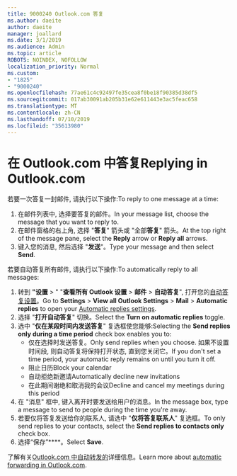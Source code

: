 ```yaml
---
title: 9000240 Outlook.com 答复
ms.author: daeite
author: daeite
manager: joallard
ms.date: 3/1/2019
ms.audience: Admin
ms.topic: article
ROBOTS: NOINDEX, NOFOLLOW
localization_priority: Normal
ms.custom:
- "1825"
- "9000240"
ms.openlocfilehash: 77ae61c4c92497fe35cea8f0be18f90385d38df5
ms.sourcegitcommit: 017ab30091ab205b31e62e611443e3ac5feac658
ms.translationtype: MT
ms.contentlocale: zh-CN
ms.lasthandoff: 07/10/2019
ms.locfileid: "35613980"
---
```

# <a name="replying-in-outlookcom"></a><span data-ttu-id="45148-102">在 Outlook.com 中答复</span><span class="sxs-lookup"><span data-stu-id="45148-102">Replying in Outlook.com</span></span>

<span data-ttu-id="45148-103">若要一次答复一封邮件, 请执行以下操作:</span><span class="sxs-lookup"><span data-stu-id="45148-103">To reply to one message at a time:</span></span>

1. <span data-ttu-id="45148-104">在邮件列表中, 选择要答复的邮件。</span><span class="sxs-lookup"><span data-stu-id="45148-104">In your message list, choose the message that you want to reply to.</span></span>
2. <span data-ttu-id="45148-105">在邮件窗格的右上角, 选择 "**答复**" 箭头或 "全部**答复**" 箭头。</span><span class="sxs-lookup"><span data-stu-id="45148-105">At the top right of the message pane, select the **Reply** arrow or **Reply all** arrows.</span></span>
3. <span data-ttu-id="45148-106">键入您的消息, 然后选择 "**发送**"。</span><span class="sxs-lookup"><span data-stu-id="45148-106">Type your message and then select **Send**.</span></span>

<span data-ttu-id="45148-107">若要自动答复所有邮件, 请执行以下操作:</span><span class="sxs-lookup"><span data-stu-id="45148-107">To automatically reply to all messages:</span></span>

1. <span data-ttu-id="45148-108">转到 **"设置** > " "**查看所有 Outlook 设置** > **邮件** > **自动答复**", 打开您的[自动答复设置](https://outlook.live.com/mail/options/mail/automaticReplies)。</span><span class="sxs-lookup"><span data-stu-id="45148-108">Go to **Settings** > **View all Outlook Settings** > **Mail** > **Automatic replies** to open your [Automatic replies settings](https://outlook.live.com/mail/options/mail/automaticReplies).</span></span>
2. <span data-ttu-id="45148-109">选择 "**打开自动答复**" 切换。</span><span class="sxs-lookup"><span data-stu-id="45148-109">Select the **Turn on automatic replies** toggle.</span></span>
3. <span data-ttu-id="45148-110">选中 "**仅在某段时间内发送答复**" 复选框使您能够:</span><span class="sxs-lookup"><span data-stu-id="45148-110">Selecting the **Send replies only during a time period** check box enables you to:</span></span>
    - <span data-ttu-id="45148-111">仅在选择时发送答复。</span><span class="sxs-lookup"><span data-stu-id="45148-111">Only send replies when you choose.</span></span> <span data-ttu-id="45148-112">如果不设置时间段, 则自动答复将保持打开状态, 直到您关闭它。</span><span class="sxs-lookup"><span data-stu-id="45148-112">If you don't set a time period, your automatic reply remains on until you turn it off.</span></span>
    - <span data-ttu-id="45148-113">阻止日历</span><span class="sxs-lookup"><span data-stu-id="45148-113">Block your calendar</span></span>
    - <span data-ttu-id="45148-114">自动拒绝新邀请</span><span class="sxs-lookup"><span data-stu-id="45148-114">Automatically decline new invitations</span></span>
    - <span data-ttu-id="45148-115">在此期间谢绝和取消我的会议</span><span class="sxs-lookup"><span data-stu-id="45148-115">Decline and cancel my meetings during this period</span></span>
4. <span data-ttu-id="45148-116">在 "消息" 框中, 键入离开时要发送给用户的消息。</span><span class="sxs-lookup"><span data-stu-id="45148-116">In the message box, type a message to send to people during the time you're away.</span></span>
5. <span data-ttu-id="45148-117">若要仅将答复发送给你的联系人, 请选中 "**仅将答复联系人**" 复选框。</span><span class="sxs-lookup"><span data-stu-id="45148-117">To only send replies to your contacts, select the **Send replies to contacts only** check box.</span></span>
6. <span data-ttu-id="45148-118">选择“保存”\*\*\*\*。</span><span class="sxs-lookup"><span data-stu-id="45148-118">Select **Save**.</span></span>

<span data-ttu-id="45148-119">了解有关[Outlook.com 中自动转发的](https://support.office.com/article/14614626-9855-48dc-a986-dec81d07b1a0?wt.mc_id=Office_Outlook_com_Alchemy)详细信息。</span><span class="sxs-lookup"><span data-stu-id="45148-119">Learn more about [automatic forwarding in Outlook.com](https://support.office.com/article/14614626-9855-48dc-a986-dec81d07b1a0?wt.mc_id=Office_Outlook_com_Alchemy).</span></span>